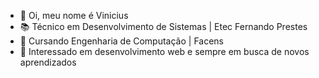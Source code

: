 - 👋 Oi, meu nome é Vinicius
- 📚 Técnico em Desenvolvimento de Sistemas | Etec Fernando Prestes
- 🌱 Cursando Engenharia de Computação | Facens
- 👀 Interessado em desenvolvimento web e sempre em busca de novos aprendizados


<!---
OnlyVCS/OnlyVCS is a ✨ special ✨ repository because its `README.md` (this file) appears on your GitHub profile.
You can click the Preview link to take a look at your changes.
--->

